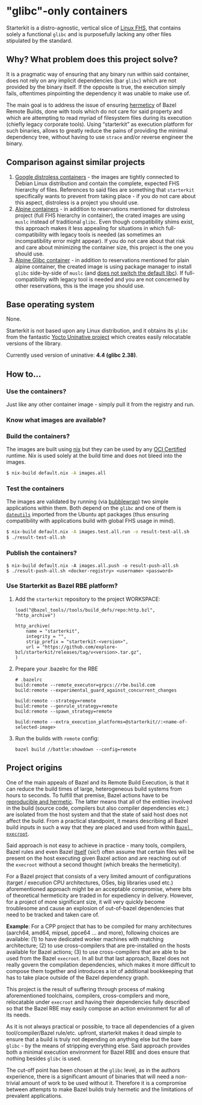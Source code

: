 # "glibc"-only containers

Starterkit is a distro-agnostic, vertical slice of [Linux FHS](https://refspecs.linuxfoundation.org/FHS_3.0/fhs/index.html), that contains solely a functional `glibc` and is purposefully lacking any other files stipulated by the standard.

## Why? What problem does this project solve?
It is a pragmatic way of ensuring that any binary run within said container, does not rely on any implicit dependencies (bar `glibc`) which are not provided by the binary itself. If the opposite is true, the execution simply fails, oftentimes pinpointing the dependency it was unable to make use of.

The main goal is to address the issue of ensuring [hermeticy](https://bazel.build/basics/hermeticity) of Bazel Remote Builds, done with tools which do not care for said property and which are attempting to read myriad of filesystem files during its execution (chiefly legacy corporate tools). Using “starterkit” as execution platform for such binaries, allows to greatly reduce the pains of providing the minimal dependency tree, without having to use `strace` and/or reverse engineer the binary.

## Comparison against similar projects
1. [Google distroless containers](https://github.com/GoogleContainerTools/distroless) - the images are tightly connected to Debian Linux distribution and contain the complete, expected FHS hierarchy of files. References to said files are something that `starterkit` specifically wants to prevent from taking place - if you do not care about this aspect, distroless is a project you should use.
2. [Alpine containers](https://github.com/alpinelinux/docker-alpine) - in addition to reservations mentioned for distroless project (full FHS hierarchy in container), the crated images are using `muslc` instead of traditional `glibc`. Even though compatibility shims exist, this approach makes it less appealing for situations in which full-compatibility with legacy tools is needed (as sometimes an incompatibility error might appear). If you do not care about that risk and care about minimizing the container size, this project is the one you should use.
3. [Alpine Glibc container](https://github.com/jeanblanchard/docker-alpine-glibc) - in addition to reservations mentioned for plain alpine container, the created image is using package manager to install `glibc` side-by-side of `muslc` (and [does not switch the default libc](https://github.com/jeanblanchard/docker-alpine-glibc/issues/15)). If full-compatibility with legacy tool is needed and you are not concerned by other reservations, this is the image you should use.

## Base operating system

None.

Starterkit is not based upon any Linux distribution, and it obtains its `glibc` from the fantastic [Yocto Uninative project](https://docs.yoctoproject.org/gatesgarth/ref-manual/ref-classes.html#uninative-bbclass) which creates easily relocatable versions of the library.

Currently used version of uninative: **4.4 (glibc 2.38)**.

## How to...

### Use the containers?

Just like any other container image - simply pull it from the registry and run.

### Know what images are available?

<!-- Table below is autogenerated -->
<!-- INSERT TABLE -->

### Build the containers?

The images are built using [nix](https://nixos.org/explore/) but they can be used by any [OCI Certified](https://opencontainers.org/community/certified/) runtime. Nix is used solely at the build time and does not bleed into the images.

```sh
$ nix-build default.nix -A images.all
```

### Test the containers

The images are validated by running (via [bubblewrap](https://github.com/containers/bubblewrap)) two simple applications within them. Both depend on the `glibc` and one of them is [`dateutils`](https://manpages.ubuntu.com/manpages/jammy/man1/dateutils.dateutils.1.html) imported from the Ubuntu apt packages (thus ensuring compatibility with applications build with global FHS usage in mind).

```sh
$ nix-build default.nix -A images.test.all.run -o result-test-all.sh
$ ./result-test-all.sh
```

### Publish the containers?
```
$ nix-build default.nix -A images.all.push -o result-push-all.sh
$ ./result-push-all.sh <docker-registry> <username> <password>
```

### Use Starterkit as Bazel RBE platform?
1. Add the `starterkit` repository to the project WORKSPACE:
    ```
    load("@bazel_tools//tools/build_defs/repo:http.bzl", "http_archive")

    http_archive(
        name = "starterkit",
        integrity = "",
        strip_prefix = "starterkit-<version>",
        url = "https://github.com/explore-bzl/starterkit/releases/tag/v<version>.tar.gz",
    )
    ```
2. Prepare your .bazelrc for the RBE
    ```
    # .bazelrc
    build:remote --remote_executor=grpcs://rbe.build.com
    build:remote --experimental_guard_against_concurrent_changes
    
    build:remote --strategy=remote
    build:remote --genrule_strategy=remote
    build:remote --spawn_strategy=remote
    
    build:remote --extra_execution_platforms=@starterkit//:<name-of-selected-image>
    ```
3. Run the builds with `remote` config:
    ```
    bazel build //battle:showdown --config=remote
    ```

## Project origins
One of the main appeals of Bazel and its Remote Build Execution, is that it can reduce the build times of large, heterogeneous build systems from hours to seconds. To fulfill that premise, Bazel actions have to be [reproducible and hermetic](https://bazel.build/basics/hermeticity). The latter means that all of the entities involved in the build (source code, compilers but also compiler dependencies etc.) are isolated from the host system and that the state of said host does not affect the build. From a practical standpoint, it means describing all Bazel build inputs in such a way that they are placed and used from within [`Bazel execroot`](https://bazel.buil/remote/output-directories).

Said approach is not easy to achieve in practice - many tools, compilers, Bazel rules and even Bazel [itself](https://github.com/bazelbuild/bazel/blob/45dc2fc960216d1ee772f1a9c8d0c4d5524b76f4/tools/test/test-setup.sh
) (sic!) often assume that certain files will be present on the host executing given Bazel action and are reaching out of the `execroot` without a second thought (which breaks the hermeticity).

For a Bazel project that consists of a very limited amount of configurations (target / execution CPU architectures, OSes, big libraries used etc.) aforementioned approach might be an acceptable compromise, where bits of theoretical hermeticity are traded in for expediency in delivery. However, for a project of more significant size, it  will very quickly become troublesome and cause an explosion of out-of-bazel dependencies that need to be tracked and taken care of.

**Example**: For a CPP project that has to be compiled for many architectures (aarch64, amd64, mipsel, ppce64 … and more), following choices are available: (1) to have dedicated worker machines with matching architecture; (2) to use cross-compilers that are pre-installed on the hosts available for Bazel actions; (3) to use cross-compilers that are able to be used from the Bazel `execroot`. In all but that last approach, Bazel does not really govern the compilation dependencies, which makes it more difficult to compose them together and introduces a lot of additional bookkeeping that has to take place outside of the Bazel dependency graph.

This project is the result of suffering through process of making aforementioned toolchains, compilers, cross-compilers and more, relocatable under `execroot` and having their dependencies fully described so that the Bazel RBE may easily compose an action environment for all of its needs.

As it is not always practical or possible, to trace all dependencies of a given tool/compiler/Bazel rule/etc. upfront, starterkit makes it dead simple to ensure that a build is truly not depending on anything else but the bare `glibc` - by the means of stripping everything else. Said approach provides both a minimal execution environment for Bazel RBE and does ensure that nothing besides `glibc` is used.

The cut-off point has been chosen at the `glibc` level, as in the authors experience, there is a significant amount of binaries that will need a non-trivial amount of work to be used without it. Therefore it is a compromise between attempts to make Bazel builds truly hermetic and the limitations of prevalent applications.
